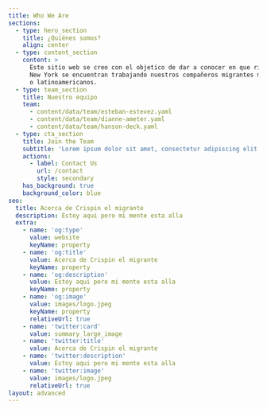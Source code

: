 ```yaml
---
title: Who We Are
sections:
  - type: hero_section
    title: ¿Quiénes somos?
    align: center
  - type: content_section
    content: >
      Este sitio web se creo con el objetico de dar a conocer en que rincones de
      New York se encuentran trabajando nuestros compañeros migrantes mexicanos
      o latinoamericanos.
  - type: team_section
    title: Nuestro equipo
    team:
      - content/data/team/esteban-estevez.yaml
      - content/data/team/dianne-ameter.yaml
      - content/data/team/hanson-deck.yaml
  - type: cta_section
    title: Join the Team
    subtitle: 'Lorem ipsum dolor sit amet, consectetur adipiscing elit.'
    actions:
      - label: Contact Us
        url: /contact
        style: secondary
    has_background: true
    background_color: blue
seo:
  title: Acerca de Crispin el migrante
  description: Estoy aqui pero mi mente esta alla
  extra:
    - name: 'og:type'
      value: website
      keyName: property
    - name: 'og:title'
      value: Acerca de Crispin el migrante
      keyName: property
    - name: 'og:description'
      value: Estoy aqui pero mi mente esta alla
      keyName: property
    - name: 'og:image'
      value: images/logo.jpeg
      keyName: property
      relativeUrl: true
    - name: 'twitter:card'
      value: summary_large_image
    - name: 'twitter:title'
      value: Acerca de Crispin el migrante
    - name: 'twitter:description'
      value: Estoy aqui pero mi mente esta alla
    - name: 'twitter:image'
      value: images/logo.jpeg
      relativeUrl: true
layout: advanced
---
```

